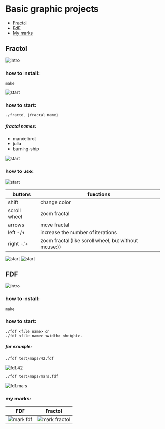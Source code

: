 # Basic graphic projects
- [Fractol](#id-section1)
- [FdF](#id-section2)
- [My marks](#id-section3)

## Fractol <div id='id-section1'/>
![intro](https://github.com/odnaks/settings/blob/master/screens/fractol%20intr.png)

### how to install:
```shell
make
```
![start](https://github.com/odnaks/settings/blob/master/screens/fractal%20ssc.png)

### how to start:
```shell
./fractol [fractal name]
```
##### fractal names: 
* mandelbrot
* julia
* burning-ship

![start](https://github.com/odnaks/settings/blob/master/screens/fractal%20ss.png)

### how to use:
![start](https://github.com/odnaks/settings/blob/master/screens/Screen%20Shot%202019-02-15%20at%2011.44.50.png)

buttons  | functions
----------------|----------------------
shift      | change color
scroll wheel      | zoom fractal
arrows  | move fractal
left -/+     | increase the number of iterations
right -/+     | zoom fractal (like scroll wheel, but without mouse:))

![start](https://github.com/odnaks/settings/blob/master/screens/Screen%20Shot%202019-02-15%20at%2011.45.21.png)
![start](https://github.com/odnaks/settings/blob/master/screens/Screen%20Shot%202019-02-15%20at%2011.46.35.png)

<div id='id-section2'/>

## FDF
![intro](https://github.com/odnaks/settings/blob/master/screens/fdf%20intro.png)
### how to install:
```shell
make
```
### how to start:
```shell
./fdf <file name> or 
./fdf <file name> <width> <height>.
```
##### for example: 
```shell
./fdf test/maps/42.fdf
```
![fdf.42](https://github.com/odnaks/settings/blob/master/screens/Screen%20Shot%202019-02-15%20at%2012.15.04.png)

```shell
./fdf test/maps/mars.fdf
```
![fdf.mars](https://github.com/odnaks/settings/blob/master/screens/fdf%20mars.png)

<div id='id-section3'/>

### my marks:
FDF  | Fractol
----------------|----------------------
![mark fdf](https://github.com/odnaks/settings/blob/master/screens/mark%20fdf1.png)       | ![mark fractol](https://github.com/odnaks/settings/blob/master/screens/mark%20fractol.png)
